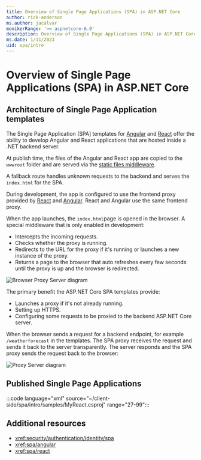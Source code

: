 ```yaml
---
title: Overview of Single Page Applications (SPA) in ASP.NET Core
author: rick-anderson
ms.author: jacalvar
monikerRange: '>= aspnetcore-6.0'
description: Overview of Single Page Applications (SPA) in ASP.NET Core
ms.date: 1/11/2023
uid: spa/intro
---
```

# Overview of Single Page Applications (SPA) in ASP.NET Core

## Architecture of Single Page Application templates

The Single Page Application (SPA] templates for [Angular](https://angular.io/) and [React](https://reactjs.org/) offer the ability to develop Angular and React applications that are hosted inside a .NET backend server.

At publish time, the files of the Angular and React app are copied to the `wwwroot` folder and are served via the [static files middleware](xref:fundamentals/static-files).

A fallback route handles unknown requests to the backend and serves the `index.html` for the SPA.

During development, the app is configured to use the frontend proxy provided by [React](https://reactjs.org/) and [Angular](https://angular.io/). React and Angular use the same frontend proxy.

When the app launches, the `index.html`page is opened in the browser. A special middleware that is only enabled in development:

* Intercepts the incoming requests.
* Checks whether the proxy is running.
* Redirects to the URL for the proxy if it's running or launches a new instance of the proxy.
* Returns a page to the browser that auto refreshes every few seconds until the proxy is up and the browser is redirected.

![Browser Proxy Server diagram](~/client-side/spa/intro/static/1_BPS.png)

The primary benefit the ASP.NET Core SPA templates provide:

* Launches a proxy if it's not already running.
* Setting up HTTPS.
* Configuring some requests to be proxied to the backend ASP.NET Core server.

When the browser sends a request for a backend endpoint, for example `/weatherforecast` in the templates. The SPA proxy receives the request and sends it back to the server transparently. The server responds and the SPA proxy sends the request back to the browser:

![Proxy Server diagram](~/client-side/spa/intro/static/2BP.png)

## Published Single Page Applications


:::code language="xml" source="~/client-side/spa/intro/samples/MyReact.csproj" range="27-99":::


## Additional resources

* <xref:security/authentication/identity/spa>
* <xref:spa/angular>
* <xref:spa/react>
